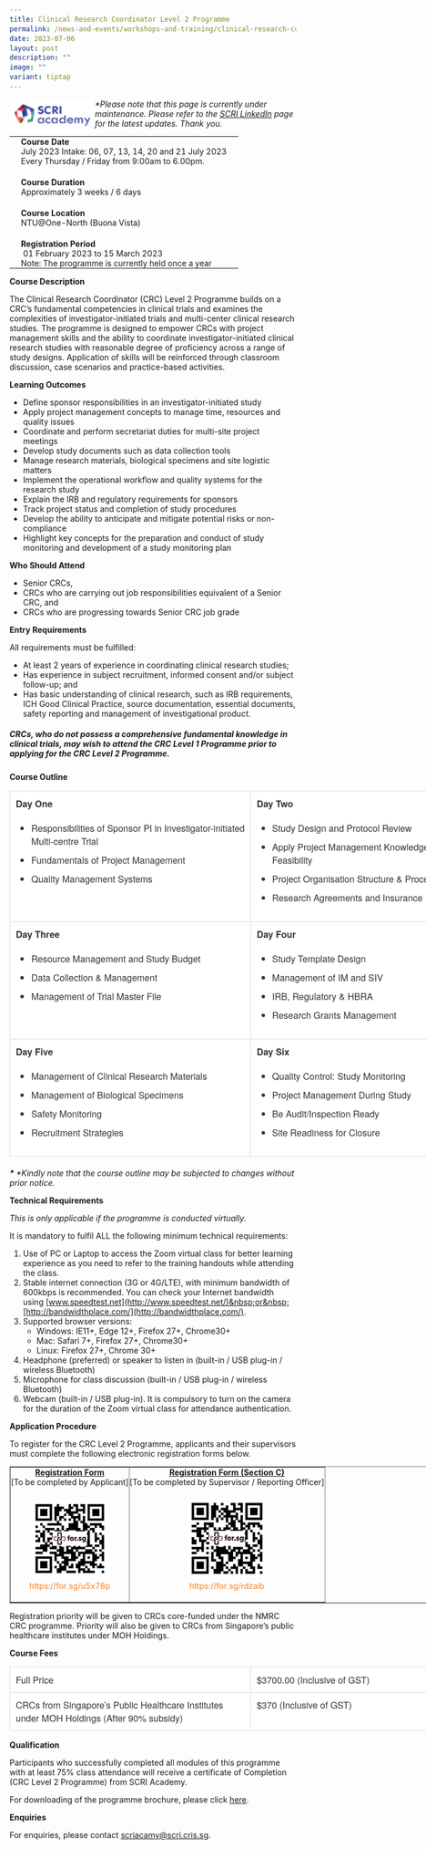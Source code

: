 ```yaml
---
title: Clinical Research Coordinator Level 2 Programme
permalink: /news-and-events/workshops-and-training/clinical-research-coordinator-level-2-programme/
date: 2023-07-06
layout: post
description: ""
image: ""
variant: tiptap
---
```

<img src="/images/Resources/Workshops%20And%20Training/scri_logo.png" style="width:150px" align="left">

_\*Please note that this page is currently under maintenance. Please refer to the&nbsp;[SCRI LinkedIn](https://www.linkedin.com/company/697513/)&nbsp;page for the latest updates. Thank you._

<table style="box-sizing: border-box; border-collapse: collapse; border-spacing: 0px; background-color: transparent; width: 845.797px;" width="100%"><tbody style="box-sizing: border-box;"><tr style="box-sizing: border-box;"><td style="box-sizing: border-box; padding: 0px 20px; vertical-align: top;" colspan="2"><strong style="box-sizing: border-box; font-weight: bold;">Course Date</strong></td></tr><tr style="box-sizing: border-box;"><td style="box-sizing: border-box; padding: 0px 20px; vertical-align: top;">July 2023 Intake: 06, 07, 13, 14, 20 and 21 July 2023</td></tr><tr style="box-sizing: border-box;"><td style="box-sizing: border-box; padding: 0px 20px; vertical-align: top;">Every&nbsp;Thursday / Friday from 9:00am to 6.00pm.</td></tr><tr style="box-sizing: border-box;"><td style="box-sizing: border-box; padding: 20px 20px 0px; vertical-align: top;" colspan="2"><strong style="box-sizing: border-box; font-weight: bold;">Course Duration</strong></td></tr><tr style="box-sizing: border-box;"><td style="box-sizing: border-box; padding: 0px 20px; vertical-align: top;" colspan="2">Approximately 3 weeks / 6 days</td></tr><tr style="box-sizing: border-box;"><td style="box-sizing: border-box; padding: 20px 20px 0px; vertical-align: top;" colspan="2"><strong style="box-sizing: border-box; font-weight: bold;">Course Location</strong></td></tr><tr style="box-sizing: border-box;"><td style="box-sizing: border-box; padding: 0px 20px; vertical-align: top;">NTU@One-North (Buona Vista)</td></tr><tr style="box-sizing: border-box;"><td style="box-sizing: border-box; padding: 20px 20px 0px; vertical-align: top;" colspan="2"><strong style="box-sizing: border-box; font-weight: bold;">Registration Period</strong></td></tr><tr style="box-sizing: border-box;"><td style="box-sizing: border-box; padding: 0px 20px; vertical-align: top;">&nbsp;01 February 2023 to 15 March 2023</td></tr><tr style="box-sizing: border-box;"><td style="box-sizing: border-box; padding: 0px 20px; vertical-align: top;">Note: The programme is currently held once a year</td></tr></tbody></table>

**Course Description**

The Clinical Research Coordinator (CRC) Level 2 Programme builds on a CRC’s fundamental competencies in clinical trials and examines the complexities of investigator-initiated trials and multi-center clinical research studies. The programme is designed to empower CRCs with project management skills and the ability to coordinate investigator-initiated clinical research studies with reasonable degree of proficiency across a range of study designs. Application of skills will be reinforced through classroom discussion, case scenarios and practice-based activities.

**Learning Outcomes**

*   Define sponsor responsibilities in an investigator-initiated study
*   Apply project management concepts to manage time, resources and quality issues
*   Coordinate and perform secretariat duties for multi-site project meetings
*   Develop study documents such as data collection tools
*   Manage research materials, biological specimens and site logistic matters
*   Implement the operational workflow and quality systems for the research study
*   Explain the IRB and regulatory requirements for sponsors
*   Track project status and completion of study procedures
*   Develop the ability to anticipate and mitigate potential risks or non-compliance
*   Highlight key concepts for the preparation and conduct of study monitoring and development of a study monitoring plan

**Who Should Attend**

*   Senior CRCs,
*   CRCs who are carrying out job responsibilities equivalent of a Senior CRC, and
*   CRCs who are progressing towards Senior CRC job grade

**Entry Requirements**

All requirements&nbsp;must be&nbsp;fulfilled:

*   At least 2 years of experience in coordinating clinical research studies;
*   Has experience in subject recruitment, informed consent and/or subject follow-up; and
*   Has basic understanding of clinical research, such as IRB requirements, ICH Good Clinical Practice, source documentation, essential documents, safety reporting and management of investigational product.

##### **_CRCs, who do not possess a comprehensive fundamental knowledge in clinical trials, may wish to attend the CRC Level 1 Programme prior to applying for the CRC Level 2 Programme._**

**Course Outline**

<table style="box-sizing: border-box; border-collapse: collapse; border-spacing: 0px; background-color: rgb(255, 255, 255); width: 847.797px; color: rgb(51, 51, 51); font-family: &quot;Helvetica Neue&quot;, Helvetica, Arial, sans-serif; font-size: 16px; font-style: normal; font-variant-ligatures: normal; font-variant-caps: normal; font-weight: 400; letter-spacing: normal; orphans: 2; text-align: start; text-transform: none; widows: 2; word-spacing: 0px; -webkit-text-stroke-width: 0px; white-space: normal; text-decoration-thickness: initial; text-decoration-style: initial; text-decoration-color: initial; margin-bottom: 20px;"><tbody style="box-sizing: border-box;"><tr style="box-sizing: border-box;"><td style="box-sizing: border-box; padding: 10px; vertical-align: top; border: 1px solid rgb(221, 221, 221);" width="50%"><strong style="box-sizing: border-box; font-weight: bold;">Day One</strong>&nbsp;<ul style="box-sizing: border-box; margin: 20px 0px;"><li style="box-sizing: border-box; margin-top: 10px;">Responsibilities of Sponsor PI in Investigator-initiated Multi-centre Trial</li><li style="box-sizing: border-box; margin-top: 10px;">Fundamentals of Project Management</li><li style="box-sizing: border-box; margin-top: 10px;">Quality Management Systems</li></ul></td><td style="box-sizing: border-box; padding: 10px; vertical-align: top; border: 1px solid rgb(221, 221, 221);" width="50%"><strong style="box-sizing: border-box; font-weight: bold;">Day Two</strong><ul style="box-sizing: border-box; margin: 20px 0px;"><li style="box-sizing: border-box; margin-top: 10px;">Study Design and Protocol Review</li><li style="box-sizing: border-box; margin-top: 10px;">Apply Project Management Knowledge on Site Feasibility</li><li style="box-sizing: border-box; margin-top: 10px;">Project Organisation Structure &amp; Process</li><li style="box-sizing: border-box; margin-top: 10px;">Research Agreements and Insurance</li></ul></td></tr><tr style="box-sizing: border-box;"><td style="box-sizing: border-box; padding: 10px; vertical-align: top; border: 1px solid rgb(221, 221, 221);"><strong style="box-sizing: border-box; font-weight: bold;">Day Three</strong><ul style="box-sizing: border-box; margin: 20px 0px;"><li style="box-sizing: border-box; margin-top: 10px;">Resource Management and Study Budget</li><li style="box-sizing: border-box; margin-top: 10px;">Data Collection &amp; Management</li><li style="box-sizing: border-box; margin-top: 10px;">Management of Trial Master File</li></ul></td><td style="box-sizing: border-box; padding: 10px; vertical-align: top; border: 1px solid rgb(221, 221, 221);"><strong style="box-sizing: border-box; font-weight: bold;">Day Four</strong><ul style="box-sizing: border-box; margin: 20px 0px;"><li style="box-sizing: border-box; margin-top: 10px;">Study Template Design</li><li style="box-sizing: border-box; margin-top: 10px;">Management of IM and SIV</li><li style="box-sizing: border-box; margin-top: 10px;">IRB, Regulatory &amp; HBRA</li><li style="box-sizing: border-box; margin-top: 10px;">Research Grants Management</li></ul></td></tr><tr style="box-sizing: border-box;"><td style="box-sizing: border-box; padding: 10px; vertical-align: top; border: 1px solid rgb(221, 221, 221);"><strong style="box-sizing: border-box; font-weight: bold;">Day Five</strong><ul style="box-sizing: border-box; margin: 20px 0px;"><li style="box-sizing: border-box; margin-top: 10px;">Management of Clinical Research Materials</li><li style="box-sizing: border-box; margin-top: 10px;">Management of Biological Specimens</li><li style="box-sizing: border-box; margin-top: 10px;">Safety Monitoring</li><li style="box-sizing: border-box; margin-top: 10px;">Recruitment Strategies</li></ul></td><td style="box-sizing: border-box; padding: 10px; vertical-align: top; border: 1px solid rgb(221, 221, 221);"><strong style="box-sizing: border-box; font-weight: bold;">Day Six</strong><ul style="box-sizing: border-box; margin: 20px 0px;"><li style="box-sizing: border-box; margin-top: 10px;">Quality Control: Study Monitoring</li><li style="box-sizing: border-box; margin-top: 10px;">Project Management During Study</li><li style="box-sizing: border-box; margin-top: 10px;">Be Audit/Inspection Ready</li><li style="box-sizing: border-box; margin-top: 10px;">Site Readiness for Closure</li></ul></td></tr></tbody></table>

**_\*_**&nbsp;_\*Kindly note that the course outline may be subjected to changes without prior notice._

**Technical Requirements**

_This is only applicable if the programme is conducted virtually._

It is mandatory to fulfil&nbsp;ALL&nbsp;the following minimum technical requirements:

1.  Use of PC or Laptop to access the Zoom virtual class for better learning experience as you need to refer to the training handouts while attending the class.
2.  Stable internet connection (3G or 4G/LTE), with minimum bandwidth of 600kbps is recommended. You can check your Internet bandwidth using&nbsp;[www.speedtest.net](http://www.speedtest.net/)&nbsp;or&nbsp;[http://bandwidthplace.com/](http://bandwidthplace.com/).
3.  Supported browser versions:
    *   Windows: IE11+, Edge 12+, Firefox 27+, Chrome30+
    *   Mac: Safari 7+, Firefox 27+, Chrome30+
    *   Linux: Firefox 27+, Chrome 30+
4.  Headphone (preferred) or speaker to listen in (built-in / USB plug-in / wireless Bluetooth)
5.  Microphone for class discussion (built-in / USB plug-in / wireless Bluetooth)
6.  Webcam (built-in / USB plug-in). It is compulsory to turn on the camera for the duration of the Zoom virtual class for attendance authentication.

**Application Procedure**

To register for the CRC Level 2 Programme, applicants and their supervisors must complete the following electronic registration forms below.

<table style="box-sizing: border-box; border-collapse: collapse; border-spacing: 0px; background-color: transparent; width: 847.797px;" border="1"><tbody style="box-sizing: border-box;"><tr style="box-sizing: border-box;"><td style="box-sizing: border-box; padding: 0px; vertical-align: top; text-align: center;"><strong style="box-sizing: border-box; font-weight: bold;"><u style="box-sizing: border-box;">Registration Form</u></strong><p style="box-sizing: border-box; margin: 0px 0px 20px;">[To be completed by Applicant]</p><figure style="box-sizing: border-box; display: block; margin: 0px;"><img style="box-sizing: border-box; height: auto !important; max-width: 100%; border: 0px; vertical-align: middle; clear: both; display: block; margin: 5px auto; width: auto !important;" height="140" width="140" alt="" src="/images/Resources/Workshops%20And%20Training/QR_Code_1_level_2.jpg" class="wp-image-8221 size-full aligncenter"></figure><p style="box-sizing: border-box; margin: 0px 0px 20px;"><a style="box-sizing: border-box; background-color: transparent; color: rgb(245, 128, 37); text-decoration: none; transition: color 0.15s ease 0s; outline: none;" rel="noopener" target="_blank" href="https://for.sg/u5x78p">https://for.sg/u5x78p</a></p></td><td style="box-sizing: border-box; padding: 0px; vertical-align: top; text-align: center;"><strong style="box-sizing: border-box; font-weight: bold;"><u style="box-sizing: border-box;">Registration Form (Section C)</u></strong><p style="box-sizing: border-box; margin: 0px 0px 20px;">[To be completed by Supervisor / Reporting Officer]</p><figure style="box-sizing: border-box; display: block; margin: 0px;"><img style="box-sizing: border-box; height: auto !important; max-width: 100%; border: 0px; vertical-align: middle; clear: both; display: block; margin: 5px auto; width: auto !important;" height="140" width="140" alt="" src="/images/Resources/Workshops%20And%20Training/QR_Code_2_level_2.jpg" class="wp-image-8222 size-full aligncenter"></figure><p style="box-sizing: border-box; margin: 0px 0px 20px;"><a style="box-sizing: border-box; background-color: transparent; color: rgb(245, 128, 37); text-decoration: none; transition: color 0.15s ease 0s; outline: none;" rel="noopener" target="_blank" href="https://for.sg/rdzaib">https://for.sg/rdzaib</a></p></td></tr></tbody></table>

Registration priority will be given to CRCs core-funded under the NMRC CRC programme. Priority will also be given to CRCs from Singapore’s public healthcare institutes under MOH Holdings.

**Course Fees**
<table style="box-sizing: border-box; border-collapse: collapse; border-spacing: 0px; background-color: rgb(255, 255, 255); width: 847.797px; color: rgb(51, 51, 51); font-family: &quot;Helvetica Neue&quot;, Helvetica, Arial, sans-serif; font-size: 16px; font-style: normal; font-variant-ligatures: normal; font-variant-caps: normal; font-weight: 400; letter-spacing: normal; orphans: 2; text-align: start; text-transform: none; widows: 2; word-spacing: 0px; -webkit-text-stroke-width: 0px; white-space: normal; text-decoration-thickness: initial; text-decoration-style: initial; text-decoration-color: initial;"><tbody style="box-sizing: border-box;"><tr style="box-sizing: border-box;"><td style="box-sizing: border-box; padding: 10px; vertical-align: top; border: 1px solid rgb(221, 221, 221);" width="50%">Full Price</td><td style="box-sizing: border-box; padding: 10px; vertical-align: top; border: 1px solid rgb(221, 221, 221);" width="50%">$3700.00 (Inclusive of GST)</td></tr><tr style="box-sizing: border-box;"><td style="box-sizing: border-box; padding: 10px; vertical-align: top; border: 1px solid rgb(221, 221, 221);">CRCs from Singapore’s Public Healthcare Institutes under MOH Holdings (After 90% subsidy)</td><td style="box-sizing: border-box; padding: 10px; vertical-align: top; border: 1px solid rgb(221, 221, 221);">$370 (Inclusive of GST)</td></tr></tbody></table>

**Qualification**

Participants who successfully completed all modules of this programme with at least 75% class attendance will receive a certificate of Completion (CRC Level 2 Programme) from SCRI Academy.

For downloading of the programme brochure, please click&nbsp;[here](https://www.scri.edu.sg/wp-content/uploads/2021/08/CRC-L2_Programme-brochure_Final.pdf).

**Enquiries**

For enquiries, please contact&nbsp;[scriacamy@scri.cris.sg](mailto:scriacamy@scri.cris.sg).